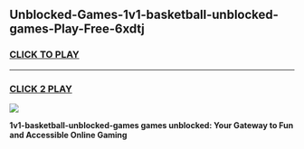 
## Unblocked-Games-1v1-basketball-unblocked-games-Play-Free-6xdtj
<h3>
<a href="https://premium76.site?title=1v1-basketball-unblocked-games&ref=17A">CLICK TO PLAY</a></h3>
<hr>

<h3>
<a href="https://premium76.site?title=1v1-basketball-unblocked-games&ref=17A">CLICK 2 PLAY</a>
  
</h3>

<a href="https://premium76.site?title=1v1-basketball-unblocked-games&ref=17A"><img src="https://clearcache.store/games.png"></a>


**1v1-basketball-unblocked-games games unblocked: Your Gateway to Fun and Accessible Online Gaming**
